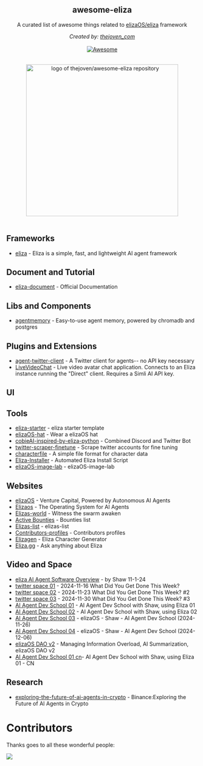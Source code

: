 <h2 align='center'>awesome-eliza</h2>

<p align='center'>
A curated list of awesome things related to <a href='https://github.com/elizaOS/eliza' target="_blank">elizaOS/eliza</a> framework
<br>

<p align='center'>
<i>Created by: <a href='https://x.com/thejoven_com' target="_blank">thejoven_com</a></i>
<br><br>

<a href='https://github.com/thejoven/awesome-eliza/' target="_blank">
<img src='https://cdn.rawgit.com/sindresorhus/awesome/d7305f38d29fed78fa85652e3a63e154dd8e8829/media/badge.svg' alt='Awesome'>
</a>
</p>
<p align="center">
  <br>
  <img width="400" src="https://raw.githubusercontent.com/thejoven/awesome-eliza/refs/heads/main/assets/eliza-logo.jpg" alt="logo of thejoven/awesome-eliza repository">
  <br>
  <br>
</p>

## Frameworks
- [eliza](https://github.com/elizaOS/eliza) - Eliza is a simple, fast, and lightweight AI agent framework

## Document and Tutorial
- [eliza-document](https://elizaOS.github.io/eliza/docs/intro) - Official Documentation

## Libs and Components
- [agentmemory](https://github.com/elizaOS/agentmemory) - Easy-to-use agent memory, powered by chromadb and postgres

## Plugins and Extensions
- [agent-twitter-client](https://github.com/elizaOS/agent-twitter-client) - A Twitter client for agents-- no API key necessary
- [LiveVideoChat](https://github.com/elizaOS/LiveVideoChat) - Live video avatar chat application. Connects to an Eliza instance running the "Direct" client. Requires a Simli AI API key.

## UI

## Tools
- [eliza-starter](https://github.com/elizaOS/eliza-starter) - eliza starter template
- [elizaOS-hat](https://rubyfields.github.io/elizaOS-hat/) - Wear a elizaOS hat
- [cobieAI-inspired-by-eliza-python](https://github.com/pzeasy/CobieAI-inspired-by-eliza-python) - Combined Discord and Twitter Bot
- [twitter-scraper-finetune](https://github.com/elizaOS/twitter-scraper-finetune) - Scrape twitter accounts for fine tuning
- [characterfile](https://github.com/elizaOS/characterfile) - A simple file format for character data
- [Eliza-Installer](https://github.com/HowieDuhzit/Eliza-Installer) - Automated Eliza Install Script
- [elizaOS-image-lab](https://rubyfields.github.io/elizaOS-image-lab/) - elizaOS-image-lab
  
## Websites
- [elizaOS](https://elizaOS.ai) - Venture Capital, Powered by Autonomous AI Agents
- [Elizaos](https://elizaos.ai/) - The Operating System for AI Agents
- [Elizas-world](https://github.com/elizaOS/elizas-world) - Witness the swarm awaken
- [Active Bounties](https://elizaOS.github.io/website) - Bounties list
- [Elizas-list](https://github.com/elizaOS/elizas-list) - elizas-list
- [Contributors-profiles](https://elizaOS.github.io/profiles/) - Contributors profiles
- [Elizagen](https://elizagen.howieduhzit.best/) - Eliza Character Generator
- [Eliza.gg](https://eliza.gg/) - Ask anything about Eliza

## Video and Space
- [eliza AI Agent Software Overview](https://www.youtube.com/watch?v=xmlsILjX23s) -  by Shaw 11-1-24
- [twitter space 01](https://x.com/elizaOSdao/status/1857495347179688235) - 2024-11-16 What Did You Get Done This Week?
- [twitter space 02](https://x.com/elizaOSdao/status/1860092467997212710) - 2024-11-23 What Did You Get Done This Week? #2
- [twitter space 03](https://x.com/elizaOSdao/status/1862609655509176778) - 2024-11-30 What Did You Get Done This Week? #3
- [AI Agent Dev School 01](https://www.youtube.com/watch?v=ArptLpQiKfI) - AI Agent Dev School with Shaw, using Eliza 01
- [AI Agent Dev School 02](https://www.youtube.com/watch?v=AC3h_KzLARo) - AI Agent Dev School with Shaw, using Eliza 02
- [AI Agent Dev School 03](https://www.youtube.com/watch?v=X1aFEOaGcYE) - elizaOS - Shaw - AI Agent Dev School (2024-11-26)
- [AI Agent Dev School 04](https://www.youtube.com/watch?v=Y1DiqSVy4aU) - elizaOS - Shaw - AI Agent Dev School (2024-12-06)
- [elizaOS DAO v2](https://www.youtube.com/watch?v=-2PD3uk0Hz4) - Managing Information Overload, AI Summarization, elizaOS DAO v2
- [AI Agent Dev School 01 cn](https://www.youtube.com/watch?v=0CB_u6J9_Bo)- AI Agent Dev School with Shaw, using Eliza 01 - CN

## Research
- [exploring-the-future-of-ai-agents-in-crypto](https://www.binance.com/en/research/analysis/exploring-the-future-of-ai-agents-in-crypto) - Binance:Exploring the Future of AI Agents in Crypto

# Contributors

Thanks goes to all these wonderful people:

<a href="https://github.com/thejoven/awesome-eliza/graphs/contributors">
  <img src="https://contrib.rocks/image?repo=thejoven/awesome-eliza" />
</a>
